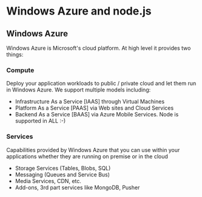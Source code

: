 # Windows Azure and node.js
## Windows Azure
Windows Azure is Microsoft's cloud platform. At high level it provides two things:

### Compute
Deploy your application workloads to public / private cloud and let them run in Windows Azure. We support multiple models including:
* Infrastructure As a Service [IAAS] through Virtual Machines
* Platform As a Service [PAAS] via Web sites and Cloud Services
* Backend As a Service [BAAS] via Azure Mobile Services. Node is supported in ALL :-)
### Services
Capabilities provided by Windows Azure that you can use within your applications whether they are running on premise or in the cloud
* Storage Services (Tables, Blobs, SQL)
* Messaging (Queues and Service Bus)
* Media Services, CDN, etc.
* Add-ons, 3rd part services like MongoDB, Pusher
